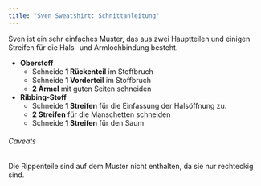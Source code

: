 ```yaml
---
title: "Sven Sweatshirt: Schnittanleitung"
---
```


Sven ist ein sehr einfaches Muster, das aus zwei Hauptteilen und einigen Streifen für die Hals- und Armlochbindung besteht.

- **Oberstoff**
  - Schneide **1 Rückenteil** im Stoffbruch
  - Schneide **1 Vorderteil** im Stoffbruch
  - **2 Ärmel** mit guten Seiten schneiden
- **Ribbing-Stoff**
  - Schneide **1 Streifen** für die Einfassung der Halsöffnung zu.
  - **2 Streifen**  für die Manschetten schneiden
  - Schneide **1 Streifen**  für den Saum

<Warning>

###### Caveats

Die Rippenteile sind auf dem Muster nicht enthalten, da sie nur rechteckig sind.

</Warning>
